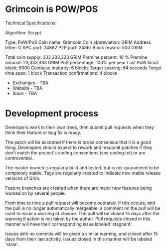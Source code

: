 Grimcoin is POW/POS
===========================
  
Technical Specifications:

Algorithm: Scrypt

Type: PoW/PoS
Coin name: Grimcoin
Coin abbreviation: GRIM
Address letter: G
RPC port: 24862
P2P port: 24861
Block reward: 500 GRIM

Total coin supply: 233,333,333 GRIM
Premine percent: 10 %
Premine amount: 23,333,333 GRIM
PoS percentage: 100% per year
Last PoW block block: 5000
Coinbase maturity: 6 blocks
Target spacing: 64 seconds
Target time span: 1 block
Transaction confirmations: 4 blocks



- Exchanges - TBA
- Website - TBA
- Slack - TBA

Development process
===========================

Developers work in their own trees, then submit pull requests when
they think their feature or bug fix is ready.

The patch will be accepted if there is broad consensus that it is a
good thing.  Developers should expect to rework and resubmit patches
if they don't match the project's coding conventions (see coding.txt)
or are controversial.

The master branch is regularly built and tested, but is not guaranteed
to be completely stable. Tags are regularly created to indicate new
stable release versions of Grim.

Feature branches are created when there are major new features being
worked on by several people.

From time to time a pull request will become outdated. If this occurs, and
the pull is no longer automatically mergeable; a comment on the pull will
be used to issue a warning of closure. The pull will be closed 15 days
after the warning if action is not taken by the author. Pull requests closed
in this manner will have their corresponding issue labeled 'stagnant'.

Issues with no commits will be given a similar warning, and closed after
15 days from their last activity. Issues closed in this manner will be 
labeled 'stale'.

